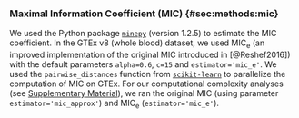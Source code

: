 ### Maximal Information Coefficient (MIC) {#sec:methods:mic}

We used the Python package [`minepy`](https://github.com/minepy/minepy) (version 1.2.5) to estimate the MIC coefficient.
In the GTEx v8 (whole blood) dataset, we used MIC<sub>e</sub> (an improved implementation of the original MIC introduced in [@Reshef2016]) with the default parameters `alpha=0.6`, `c=15` and `estimator='mic_e'`.
We used the `pairwise_distances` function from [`scikit-learn`](https://scikit-learn.org/stable/) to parallelize the computation of MIC on GTEx.
For our computational complexity analyses (see [Supplementary Material](#sec:time_test)), we ran the original MIC (using parameter `estimator='mic_approx'`) and MIC<sub>e</sub> (`estimator='mic_e'`).
